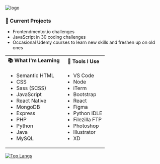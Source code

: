 ![logo](https://charlesmiller.dev/assets/introLogoDark.png)

### :open_file_folder: Current Projects
* Frontendmentor.io challenges
* JavaScript in 30 coding challenges
* Occasional Udemy courses to learn new skills and freshen up on old ones
<table>
<tr><th>📚 What I'm Learning</th><th>🧰 Tools I Use</th></tr>
<td><ul>
<li>Semantic HTML</li>
<li>CSS</li>
<li>Sass (SCSS)</li>
<li>JavaScript</li>
<li>React Native</li>
<li>MongoDB</li>
<li>Express</li>
<li>PHP</li>
<li>Python</li>
<li>Java</li>
<li>MySQL</li>
</ul></td>
<td><ul>
<li>VS Code</li>
<li>Node</li>
<li>iTerm</li>
<li>Bootstrap</li>
<li>React</li>
<li>Figma</li>
<li>Python IDLE</li>
<li>Filezilla FTP</li>
<li>Photoshop</li>
<li>Illustrator</li>
<li>XD</li>
</ul></td>
</table>

[![Top Langs](https://github-readme-stats.vercel.app/api/top-langs/?username=charlesmiller0412&layout=compact&theme=nord)](https://github.com/anuraghazra/github-readme-stats)
